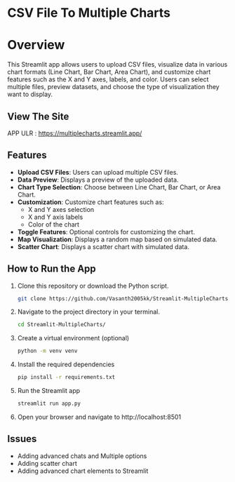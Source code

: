 # CSV File To Multiple Charts

# Overview

This Streamlit app allows users to upload CSV files, visualize data in various chart formats (Line Chart, Bar Chart, Area Chart), and customize chart features such as the X and Y axes, labels, and color. Users can select multiple files, preview datasets, and choose the type of visualization they want to display.

## View The Site
  
  APP ULR : https://multiplecharts.streamlit.app/

## Features

- **Upload CSV Files**: Users can upload multiple CSV files.
- **Data Preview**: Displays a preview of the uploaded data.
- **Chart Type Selection**: Choose between Line Chart, Bar Chart, or Area Chart.
- **Customization**: Customize chart features such as:
  - X and Y axes selection
  - X and Y axis labels
  - Color of the chart
- **Toggle Features**: Optional controls for customizing the chart.
- **Map Visualization**: Displays a random map based on simulated data.
- **Scatter Chart**: Displays a scatter chart with simulated data.

## How to Run the App

1. Clone this repository or download the Python script.
    ```bash
    git clone https://github.com/Vasanth2005kk/Streamlit-MultipleCharts.git
2. Navigate to the project directory in your terminal.
    ```bash
    cd Streamlit-MultipleCharts/
3. Create a virtual environment (optional)
    ```bash
    python -m venv venv  
4. Install the required dependencies   
    ```bash
    pip install -r requirements.txt
5. Run the Streamlit app
    ```bash
    streamlit run app.py
6. Open your browser and navigate to http://localhost:8501
## Issues

- Adding advanced chats and Multiple options
- Adding scatter chart
- Adding advanced chart elements to Streamlit
